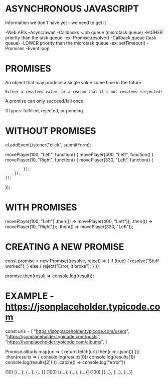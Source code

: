 # ASYNCHRONOUS JAVASCRIPT

Information we don't have yet - we need to get it

-Web APIs
-Async/await
-Callbacks
-Job queue (microtask queue)
-HIGHER priority than the task queue
-ex: Promise.resolve()
-Callback queue (task queue)
-LOWER priority than the microtask queue
-ex: setTimeout()
-Promises
-Event loop

# PROMISES

An object that may produce a single value some time in the future

    Either a resolved value, or a reason that it's not resolved (rejected)

A promise can only succeed/fail once

3 types: fulfilled, rejected, or pending

# WITHOUT PROMISES

el.addEventListener("click", submitForm);

movePlayer(100, "Left", function() {
movePlayer(400, "Left", function() {
movePlayer(10, "Right", function() {
movePlayer(330, "Left", function() {

            });
        });
    });

});

# WITH PROMISES

movePlayer(100, "Left")
.then(() => movePlayer(400, "Left"));
.then(() => movePlayer(10, "Right"));
.then(() => movePlayer(330, "Left"));

# CREATING A NEW PROMISE

const promise = new Promise((resolve, reject) => {
if (true) {
resolve("Stuff worked");
} else {
reject("Error, it broke");
}
})

promise.then(result => console.log(result));

# EXAMPLE - https://jsonplaceholder.typicode.com

const urls = [
"https://jsonplaceholder.typicode.com/users",
"https://jsonplaceholder.typicode.com/posts",
"https://jsonplaceholder.typicode.com/albums",
]

Promise.all(urls.map(url => {
return fetch(url).then(r => r.json())
}))
.then(results => {
    console.log(results[0])
    console.log(results[1])
    console.log(results[2])
})
.catch(() => console.log("error"))

(10) [{...}, {...}, {...}]
(100) [{...}, {...}, {...}]
(100) [{...}, {...}, {...}]
